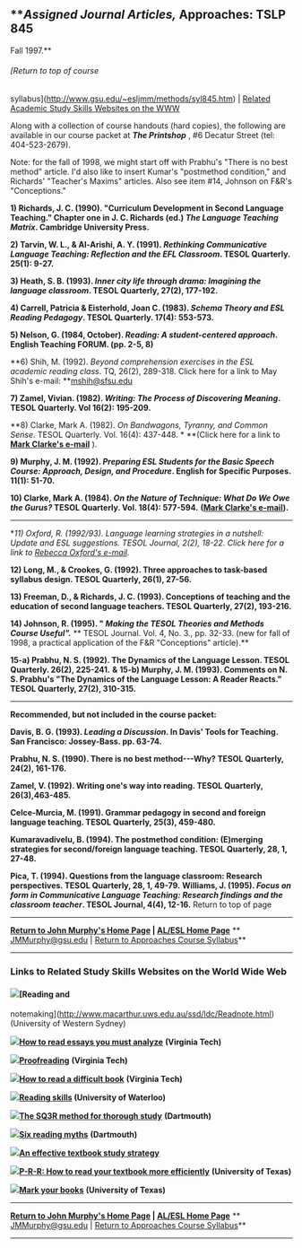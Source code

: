 ##  **_Assigned Journal Articles,_ Approaches: TSLP 845  
Fall 1997.**

######  [Return to top of course
syllabus](http://www.gsu.edu/~esljmm/methods/syl845.htm)   |  [Related
Academic Study Skills Websites on the
WWW](http://www.gsu.edu/~esljmm/methods/req_arts.html#relatedwebsites)

Along with a collection of course handouts (hard copies), the following are
available in our course packet at **_The Printshop_** , #6 Decatur Street
(tel: 404-523-2679).

Note:  for the fall of 1998, we might start off with Prabhu's "There is no
best method" article.  I'd also like to insert  Kumar's "postmethod
condition," and Richards' "Teacher's Maxims" articles.  Also see item #14,
Johnson on F&R's "Conceptions."  
    
**1)     Richards, J. C.  (1990).  "Curriculum Development in Second  Language
Teaching."  Chapter one in J. C. Richards (ed.) _The Language Teaching
Matrix_.  Cambridge University Press.**

**2)   Tarvin, W. L., & Al-Arishi, A. Y. (1991). _Rethinking Communicative
Language Teaching: Reflection and the EFL Classroom_. TESOL Quarterly. 25(1):
9-27.**

**3)   Heath, S. B. (1993). _Inner city life through drama: Imagining the
language classroom_. TESOL Quarterly, 27(2), 177-192.**

**4) Carrell, Patricia & Eisterhold, Joan C. (1983). _Schema Theory and ESL
Reading Pedagogy_. TESOL Quarterly. 17(4): 553-573.**

**5) Nelson, G. (1984, October). _Reading: A student-centered approach_.
English Teaching FORUM. (pp. 2-5, 8)**

**6) Shih, M. (1992). _Beyond comprehension exercises in the ESL academic
reading class_. TQ, 26(2), 289-318.      Click here for a link to May Shih's
e-mail: **[mshih@sfsu.edu](mailto:mshih@sfsu.edu)

**7) Zamel, Vivian. (1982). _Writing: The Process of Discovering Meaning_.
TESOL Quarterly. Vol 16(2): 195-209.**

**8) Clarke, Mark A. (1982). _On Bandwagons, Tyranny, and Common Sense_. TESOL
Quarterly. Vol. 16(4): 437-448.     * **(Click here for a link to **[Mark
Clarke's e-mail](mailto:Mark_A._Clarke@ceo.cudenver.edu)** ).

**9) Murphy, J. M. (1992). _Preparing ESL Students for the Basic Speech
Course: Approach, Design, and Procedure_. English for Specific Purposes.
11(1): 51-70.**

**10) Clarke, Mark A. (1984). _On the Nature of Technique: What Do We Owe the
Gurus?_ TESOL Quarterly. Vol. 18(4): 577-594.**    **([Mark Clarke's
e-mail](mailto:Mark_A._Clarke@ceo.cudenver.edu)).**  
** **  
**11) Oxford, R. (1992/93). Language learning strategies in a nutshell: Update
and ESL suggestions. TESOL Journal, 2(2), 18-22. *Click here for a link to
[Rebecca Oxford's
e-mail](http://www.gsu.edu/~esljmm/methods/roxford@bamaed.ua.edu).**

**12) Long, M., & Crookes, G. (1992). Three approaches to task-based syllabus
design. TESOL Quarterly, 26(1), 27-56.**

**13) Freeman, D., & Richards, J. C. (1993). Conceptions of teaching and the
education of second language teachers. TESOL Quarterly, 27(2), 193-216.**  
  
  **14) Johnson, R.   (1995).  " _Making the TESOL Theories and Methods Course
Useful"._** **  TESOL Journal.   Vol. 4, No. 3., pp. 32-33.    (new for fall
of 1998, a practical application of the F&R "Conceptions" article).**

**15-a) Prabhu, N. S. (1992). The Dynamics of the Language Lesson. TESOL
Quarterly. 26(2), 225-241.** **&** **15-b) Murphy, J. M. (1993). Comments on
N. S. Prabhu's "The Dynamics of the Language Lesson: A Reader Reacts." TESOL
Quarterly, 27(2), 310-315.**  
______________________________________________________________________

**Recommended, but not included in the course packet:**

**Davis, B. G. (1993). _Leading a Discussion_. In Davis' Tools for Teaching.
San Francisco: Jossey-Bass. pp.       63-74.**

**Prabhu, N. S. (1990). There is no best method---Why? TESOL Quarterly, 24(2),
161-176.**

**Zamel, V. (1992). Writing one's way into reading. TESOL Quarterly,
26(3),463-485.**

**Celce-Murcia, M. (1991). Grammar pedagogy in second and foreign language
teaching. TESOL Quarterly, 25(3), 459-480.**

**Kumaravadivelu, B. (1994). The postmethod condition: (E)merging strategies
for second/foreign language teaching. TESOL Quarterly, 28, 1, 27-48.**

**Pica, T. (1994). Questions from the language classroom: Research
perspectives. TESOL Quarterly, 28, 1, 49-79.** **Williams, J. (1995). _Focus
on form in Communicative Language Teaching: Research findings and the
classroom teacher_. TESOL Journal, 4(4), 12-16.** Return to top of page

* * *

**[Return to John Murphy's Home
Page](http://www.gsu.edu/~esljmm/methods/home.htm)  |  [AL/ESL Home
Page](http://www.gsu.edu/~wwwesl/alesl/)** **
[JMMurphy@gsu.edu](mailto:jmmurphy@gsu.edu)    |   [Return to Approaches
Course Syllabus](http://www.gsu.edu/~esljmm/methods/syl845.htm)**

* * *

###  Links to Related Study Skills Websites on the World Wide Web

####  ![](BALL1.GIF)[Reading and
notemaking](http://www.macarthur.uws.edu.au/ssd/ldc/Readnote.html) (University
of Western Sydney)

![](BALL1.GIF)**[How to read essays you must
analyze](http://www.ucc.vt.edu/stdysk/essays.html)** **(Virginia Tech)**

![](BALL1.GIF)**[Proofreading](http://www.ucc.vt.edu/stdysk/proofing.html)**
**(Virginia Tech)**

![](BALL1.GIF)**[How to read a difficult
book](http://www.ucc.vt.edu/stdysk/readbook.html)** **(Virginia Tech)**

![](BALL1.GIF)**[Reading
skills](http://www.adm.uwaterloo.ca/infocs/Study/reading.html) (University of
Waterloo)**

![](BALL1.GIF)**[The SQ3R method for thorough
study](http://www.dartmouth.edu/admin/acskills/SQ3R.html)** **(Dartmouth)**

![](BALL1.GIF)**[Six reading
myths](http://www.dartmouth.edu/admin/acskills/reading.html)** **(Dartmouth)**

![](BALL1.GIF)**[An effective textbook study
strategy](http://www.rio.maricopa.edu/Stu_serv/study/textbook.html)**

![](BALL1.GIF)**[P-R-R: How to read your textbook more
efficiently](http://www.utexas.edu/student/lsc/handouts/1422.html)**
**(University of Texas)**

![](BALL1.GIF)**[Mark your
books](http://www.utexas.edu/student/lsc/handouts/1420.html)** **(University
of Texas)**  


* * *

**[Return to John Murphy's Home
Page](http://www.gsu.edu/~esljmm/methods/home.htm)  |  [AL/ESL Home
Page](http://www.gsu.edu/~wwwesl/alesl/)** **
[JMMurphy@gsu.edu](mailto:jmmurphy@gsu.edu)    |   [Return to Approaches
Course Syllabus](http://www.gsu.edu/~esljmm/methods/syl845.htm)**

* * *

  


